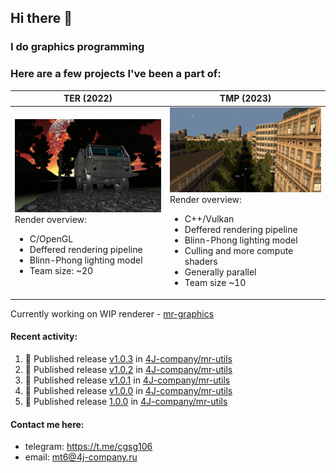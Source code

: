## Hi there 👋
### I do graphics programming
### Here are a few projects I've been a part of:  

TER (2022)            |  TMP (2023)
-------------------------|-------------------------
![](images/ter_screenshot_00_upscaled.webp) Render overview: <br><ul><li> C/OpenGL <li> Deffered rendering pipeline <li> Blinn-Phong lighting model <li> Team size: ~20 | ![](images/tmp_screenshot_01_upscaled.webp) Render overview: <br><ul><li> C++/Vulkan <li> Deffered rendering pipeline <li> Blinn-Phong lighting model <li> Culling and more compute shaders <li> Generally parallel <li> Team size ~10

Currently working on WIP renderer - [mr-graphics](https://github.com/4J-company/mr-graphics)  

#### Recent activity:
<!--START_SECTION:activity-->
1. 🚀 Published release [v1.0.3](https://github.com/4J-company/mr-utils/releases/tag/v1.0.3) in [4J-company/mr-utils](https://github.com/4J-company/mr-utils)
2. 🚀 Published release [v1.0.2](https://github.com/4J-company/mr-utils/releases/tag/v1.0.2) in [4J-company/mr-utils](https://github.com/4J-company/mr-utils)
3. 🚀 Published release [v1.0.1](https://github.com/4J-company/mr-utils/releases/tag/v1.0.1) in [4J-company/mr-utils](https://github.com/4J-company/mr-utils)
4. 🚀 Published release [v1.0.0](https://github.com/4J-company/mr-utils/releases/tag/v1.0.0) in [4J-company/mr-utils](https://github.com/4J-company/mr-utils)
5. 🚀 Published release [1.0.0](https://github.com/4J-company/mr-utils/releases/tag/1.0.0) in [4J-company/mr-utils](https://github.com/4J-company/mr-utils)
<!--END_SECTION:activity-->

#### Contact me here:
 - telegram: https://t.me/cgsg106
 - email:    mt6@4j-company.ru
